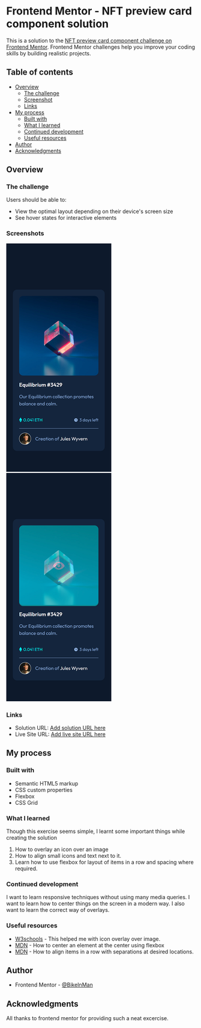# Frontend Mentor - NFT preview card component solution

This is a solution to the [NFT preview card component challenge on Frontend Mentor](https://www.frontendmentor.io/challenges/nft-preview-card-component-SbdUL_w0U). Frontend Mentor challenges help you improve your coding skills by building realistic projects. 

## Table of contents

- [Overview](#overview)
  - [The challenge](#the-challenge)
  - [Screenshot](#screenshot)
  - [Links](#links)
- [My process](#my-process)
  - [Built with](#built-with)
  - [What I learned](#what-i-learned)
  - [Continued development](#continued-development)
  - [Useful resources](#useful-resources)
- [Author](#author)
- [Acknowledgments](#acknowledgments)

## Overview

### The challenge

Users should be able to:

- View the optimal layout depending on their device's screen size
- See hover states for interactive elements

### Screenshots
![](./smartphone.png)![](./smartphone-hover.png)

### Links
- Solution URL: [Add solution URL here](https://your-solution-url.com)
- Live Site URL: [Add live site URL here](https://your-live-site-url.com)

## My process

### Built with

- Semantic HTML5 markup
- CSS custom properties
- Flexbox
- CSS Grid

### What I learned

Though this exercise seems simple, I learnt some important things while creating the solution
1. How to overlay an icon over an image
2. How to align small icons and text next to it.
3. Learn how to use flexbox for layout of items in a row and spacing where required.


### Continued development

I want to learn responsive techniques without using many media queries.
I want to learn how to center things on the screen in a modern way.
I also want to learn the correct way of overlays.

### Useful resources

- [W3schools](https://www.w3schools.com/howto/howto_css_image_overlay_icon.asp) - This helped me with icon overlay over image.
- [MDN](https://developer.mozilla.org/en-US/docs/Learn/CSS/Howto/Center_an_item) - How to center an element at the center using flexbox
- [MDN](https://developer.mozilla.org/en-US/docs/Web/CSS/CSS_Flexible_Box_Layout/Aligning_Items_in_a_Flex_Container#using_auto_margins_for_main_axis_alignment) - How to align items in a row with separations at desired locations.

## Author

- Frontend Mentor - [@BikeInMan](https://www.frontendmentor.io/profile/BikeInMan)


## Acknowledgments
All thanks to frontend mentor for providing such a neat excercise.

